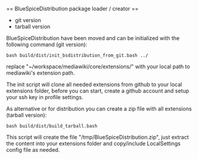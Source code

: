 == BlueSpiceDistribution package loader / creator ==

* git version
* tarball version

BlueSpiceDistribution have been moved and can be initialized with the following command (git version):

	bash build/dist/init_bsdistribution_from_git.bash ../

replace "~/workspace/mediawiki/core/extensions/" with your local path to mediawiki's extension path.

The init script will clone all needed extensions from github to your local extensions folder, before you can start, create a github account and setup your ssh key in profile settings. 

As alternative or for distribution you can create a zip file with all extensions (tarball version):

	bash build/dist/build_tarball.bash

This script will create the file "/tmp/BlueSpiceDistribution.zip", just extract the content into your extensions folder and copy/include LocalSettings config file as needed. 
